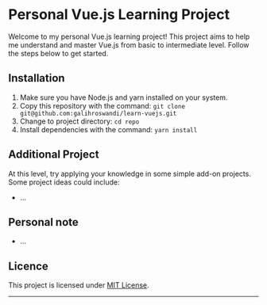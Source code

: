 # Personal Vue.js Learning Project

Welcome to my personal Vue.js learning project! This project aims to help me understand and master Vue.js from basic to intermediate level. Follow the steps below to get started.

## Installation

1. Make sure you have Node.js and yarn installed on your system.
2. Copy this repository with the command: `git clone git@github.com:galihroswandi/learn-vuejs.git`
3. Change to project directory: `cd repo`
4. Install dependencies with the command: `yarn install`

<!-- ## Elementary Level

### 1. Introduction to Vue.js

Start by understanding the basics of Vue.js, including the concepts of components, directives, and lifecycles.

### 2. State and Data Bindings

Learn how to manage state in Vue.js and perform data binding between components.

### 3. Using Components

Understand how to build and use Vue.js components.

## Intermediate level

### 4. Routing with Vue Router

Integrate Vue Router to create multipage Vue.js applications.

### 5. State Management with Vuex

Learn to use Vuex for complex state management in a Vue.js application.

### 6. Making an HTTP Request

Learn how to communicate with servers and perform HTTP requests in Vue.js. -->

## Additional Project

At this level, try applying your knowledge in some simple add-on projects. Some project ideas could include:

- ...

## Personal note

- ...

## Licence

This project is licensed under [MIT License](LICENSE).

---